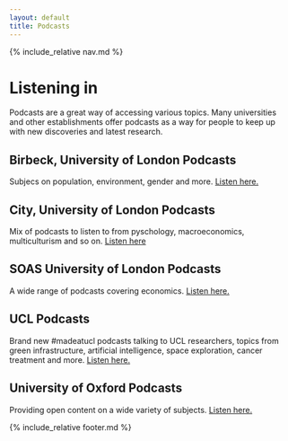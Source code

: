 ```yaml
---
layout: default
title: Podcasts
---
```


{% include_relative nav.md %}

# Listening in
Podcasts are a great way of accessing various topics. Many universities and other establishments offer podcasts as a way for people to keep up with new discoveries and latest research.

## Birbeck, University of London Podcasts
Subjecs on population, environment, gender and more. [Listen here.](http://www.bbk.ac.uk/bisr/podcasts/podcasts/)

## City, University of London Podcasts
Mix of podcasts to listen to from pyschology, macroeconomics, multiculturism and so on. [Listen here](https://chartable.com/creators/city-university-of-london)

## SOAS University of London Podcasts
A wide range of podcasts covering economics. [Listen here.](https://www.soas.ac.uk/economics/podcasts/)

## UCL Podcasts
Brand new #madeatucl podcasts talking to UCL researchers, topics from green infrastructure, artificial intelligence, space exploration, cancer treatment and more. [Listen here.](https://www.ucl.ac.uk/made-at-ucl/podcasts)

## University of Oxford Podcasts
Providing open content on a wide variety of subjects. [Listen here.](http://podcasts.ox.ac.uk/series)

{% include_relative footer.md %}
